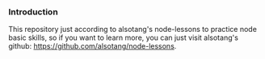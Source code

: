 ### Introduction

This repository just according to alsotang's node-lessons to practice node basic skills, so if you want to learn more, you can just visit alsotang's github: https://github.com/alsotang/node-lessons.